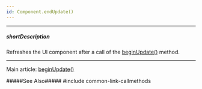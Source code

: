 ```yaml
---
id: Component.endUpdate()
---
```

---
##### shortDescription
Refreshes the UI component after a call of the [beginUpdate()](/api-reference/10%20UI%20Components/Component/3%20Methods/beginUpdate().md '{basewidgetpath}/Methods/#beginUpdate') method.

---
Main article: [beginUpdate()](/api-reference/10%20UI%20Components/Component/3%20Methods/beginUpdate().md '{basewidgetpath}/Methods/#beginUpdate')

#####See Also#####
#include common-link-callmethods